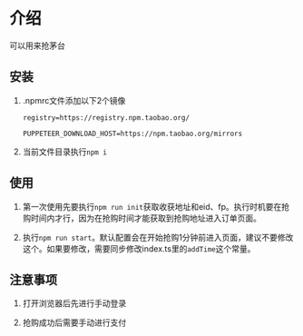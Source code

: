 # 介绍

可以用来抢茅台

## 安装

1. .npmrc文件添加以下2个镜像

    `registry=https://registry.npm.taobao.org/`

    `PUPPETEER_DOWNLOAD_HOST=https://npm.taobao.org/mirrors`

2. 当前文件目录执行`npm i`

## 使用

1. 第一次使用先要执行`npm run init`获取收获地址和eid、fp。执行时机要在抢购时间内才行，因为在抢购时间才能获取到抢购地址进入订单页面。

2. 执行`npm run start`。默认配置会在开始抢购1分钟前进入页面，建议不要修改这个。如果要修改，需要同步修改index.ts里的`addTime`这个常量。

## 注意事项

1. 打开浏览器后先进行手动登录

2. 抢购成功后需要手动进行支付
